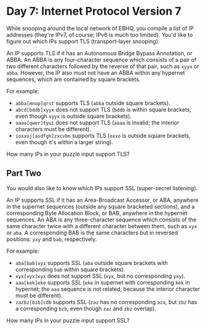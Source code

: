 # Day 7: Internet Protocol Version 7

While snooping around the local network of EBHQ, you compile a list of IP addresses (they're IPv7, of course; IPv6 is much too limited). You'd like to figure out which IPs support TLS (transport-layer snooping).

An IP supports TLS if it has an Autonomous Bridge Bypass Annotation, or ABBA. An ABBA is any four-character sequence which consists of a pair of two different characters followed by the reverse of that pair, such as `xyyx` or `abba`. However, the IP also must not have an ABBA within any hypernet sequences, which are contained by square brackets.

For example:

  - `abba[mnop]qrst` supports TLS (`abba` outside square brackets).
  - `abcd[bddb]xyyx` does not support TLS (`bddb` is within square brackets, even though `xyyx` is outside square brackets).
  - `aaaa[qwer]tyui` does not support TLS (`aaaa` is invalid; the interior characters must be different).
  - `ioxxoj[asdfgh]zxcvbn` supports TLS (`oxxo` is outside square brackets, even though it's within a larger string).

How many IPs in your puzzle input support TLS?

## Part Two

You would also like to know which IPs support SSL (super-secret listening).

An IP supports SSL if it has an Area-Broadcast Accessor, or ABA, anywhere in the supernet sequences (outside any square bracketed sections), and a corresponding Byte Allocation Block, or BAB, anywhere in the hypernet sequences. An ABA is any three-character sequence which consists of the same character twice with a different character between them, such as `xyx` or `aba`. A corresponding BAB is the same characters but in reversed positions: `yxy` and `bab`, respectively.

For example:

  - `aba[bab]xyz` supports SSL (`aba` outside square brackets with corresponding `bab` within square brackets).
  - `xyx[xyx]xyx` does not support SSL (`xyx`, but no corresponding `yxy`).
  - `aaa[kek]eke` supports SSL (`eke` in supernet with corresponding `kek` in hypernet; the `aaa` sequence is not related, because the interior character must be different).
  - `zazbz[bzb]cdb` supports SSL (`zaz` has no corresponding `aza`, but `zbz` has a corresponding `bzb`, even though `zaz` and `zbz` overlap).

How many IPs in your puzzle input support SSL?